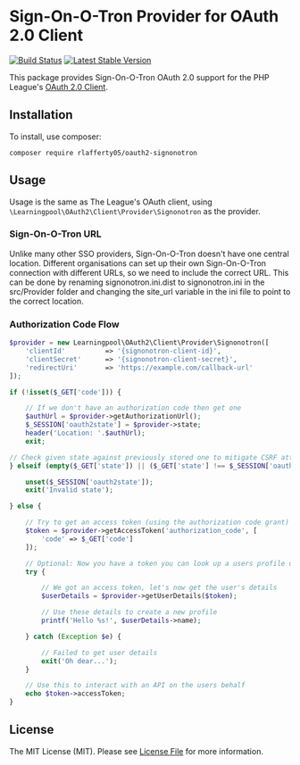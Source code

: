 # Sign-On-O-Tron Provider for OAuth 2.0 Client

[![Build Status](https://travis-ci.org/rlafferty05/oauth2-signonotron.svg?branch=master)](https://travis-ci.org/rlafferty05/oauth2-signonotron)
[![Latest Stable Version](https://poser.pugx.org/rlafferty05/oauth2-signonotron/v/stable.svg)](https://packagist.org/packages/rlafferty05/oauth2-signonotron)

This package provides Sign-On-O-Tron OAuth 2.0 support for the PHP League's [OAuth 2.0 Client](https://github.com/thephpleague/oauth2-client).

## Installation

To install, use composer:

```
composer require rlafferty05/oauth2-signonotron
```

## Usage

Usage is the same as The League's OAuth client, using `\Learningpool\OAuth2\Client\Provider\Signonotron` as the provider.

### Sign-On-O-Tron URL

Unlike many other SSO providers, Sign-On-O-Tron doesn't have one central location. Different organisations can set up their own Sign-On-O-Tron connection with different URLs, so we need to include the correct URL. This can be done by renaming signonotron.ini.dist to signonotron.ini in the src/Provider folder and changing the site_url variable in the ini file to point to the correct location.

### Authorization Code Flow

```php
$provider = new Learningpool\OAuth2\Client\Provider\Signonotron([
    'clientId'          => '{signonotron-client-id}',
    'clientSecret'      => '{signonotron-client-secret}',
    'redirectUri'       => 'https://example.com/callback-url'
]);

if (!isset($_GET['code'])) {

    // If we don't have an authorization code then get one
    $authUrl = $provider->getAuthorizationUrl();
    $_SESSION['oauth2state'] = $provider->state;
    header('Location: '.$authUrl);
    exit;

// Check given state against previously stored one to mitigate CSRF attack
} elseif (empty($_GET['state']) || ($_GET['state'] !== $_SESSION['oauth2state'])) {

    unset($_SESSION['oauth2state']);
    exit('Invalid state');

} else {

    // Try to get an access token (using the authorization code grant)
    $token = $provider->getAccessToken('authorization_code', [
        'code' => $_GET['code']
    ]);

    // Optional: Now you have a token you can look up a users profile data
    try {

        // We got an access token, let's now get the user's details
        $userDetails = $provider->getUserDetails($token);

        // Use these details to create a new profile
        printf('Hello %s!', $userDetails->name);

    } catch (Exception $e) {

        // Failed to get user details
        exit('Oh dear...');
    }

    // Use this to interact with an API on the users behalf
    echo $token->accessToken;
}
```

## License

The MIT License (MIT). Please see [License File](https://github.com/rlafferty05/oauth2-signonotron/LICENSE) for more information.